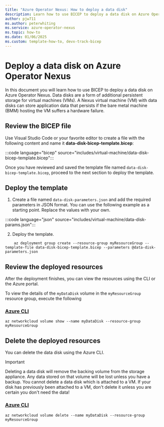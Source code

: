 ```yaml
---
title: "Azure Operator Nexus: How to deploy a data disk"
description: Learn how to use BICEP to deploy a data disk on Azure Operator Nexus.
author: pjw711
ms.author: peterwhiting
ms.service: azure-operator-nexus
ms.topic: how-to
ms.date: 01/06/2025
ms.custom: template-how-to, devx-track-bicep
---
```


# Deploy a data disk on Azure Operator Nexus

In this document you will learn how to use BICEP to deploy a data disk on Azure Operator Nexus. Data disks are a form of additional persistent storage for virtual machines (VMs). A Nexus virtual machine (VM) with data disks can store application data that persists if the bare metal machine (BMM) hosting the VM suffers a hardware failure.

## Review the BICEP file

Use Visual Studio Code or your favorite editor to create a file with the following content and name it **data-disk-bicep-template.bicep**:

:::code language="bicep" source="includes/virtual-machine/data-disk-bicep-template.bicep":::

Once you have reviewed and saved the template file named ```data-disk-bicep-template.bicep```, proceed to the next section to deploy the template.

## Deploy the template

1. Create a file named ```data-disk-parameters.json``` and add the required parameters in JSON format. You can use the following example as a starting point. Replace the values with your own.

:::code language="json" source="includes/virtual-machine/data-disk-params.json":::

2. Deploy the template.

```azurecli
    az deployment group create --resource-group myResourceGroup --template-file data-disk-bicep-template.bicep --parameters @data-disk-parameters.json
```

## Review the deployed resources

After the deployment finishes, you can view the resources using the CLI or the Azure portal.

To view the details of the ```myDataDisk``` volume in the ```myResourceGroup``` resource group, execute the following

### [Azure CLI](#tab/azure-cli)

```azurecli-interactive
az networkcloud volume show --name myDataDisk --resource-group myResourceGroup
```

## Delete the deployed resources

You can delete the data disk using the Azure CLI.

> [!IMPORTANT]
> Deleting a data disk will remove the backing volume from the storage appliance. Any data stored on that volume will be lost unless you have a backup. You cannot delete a data disk which is attached to a VM. If your disk has previously been attached to a VM, don't delete it unless you are certain you don't need the data!

### [Azure CLI](#tab/azure-cli)

```azurecli-interactive
az networkcloud volume delete --name myDataDisk --resource-group myResourceGroup
```
